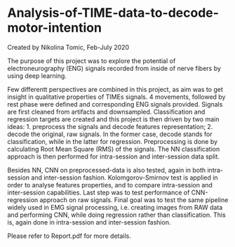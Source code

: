 # Analysis-of-TIME-data-to-decode-motor-intention
Created by Nikolina Tomic, Feb-July 2020

The purpose of this project was to explore the potential of electroneurography (ENG) signals recorded from inside of nerve fibers by using deep learning.

Few differentt perspectives are combined in this project, as aim was to get insight in qualitative properties of TIMEs signals. 4 movements, followed by rest phase were defined and corresponding ENG signals provided. Signals are first cleaned from artifacts and downsampled. Classification and regression targets are created and this project is then driven by two main ideas: 1. preprocess the signals and decode features representation; 2. decode the original, raw signals. In the former case, decode stands for classification, while in the latter for regression.
Preprocessing is done by calculating Root Mean Square (RMS) of the signals. The NN classification approach is then performed for intra-session and inter-session data split.

Besides NN, CNN on preprocessed-data is also tested, again in both intra-session and inter-session fashion. Kolomgorov-Smirnov test is applied in order to analyse features properties, and to compare intra-session and inter-session capabilities. Last step was to test performance of CNN-regression approach on raw signals. Final goal was to test the same pipeline widely used in EMG signal processing, i.e. creating images from RAW data and performing CNN, while doing regression rather than classification. This is, again done in intra-session and inter-session fashion.

  Please refer to Report.pdf for more details.
